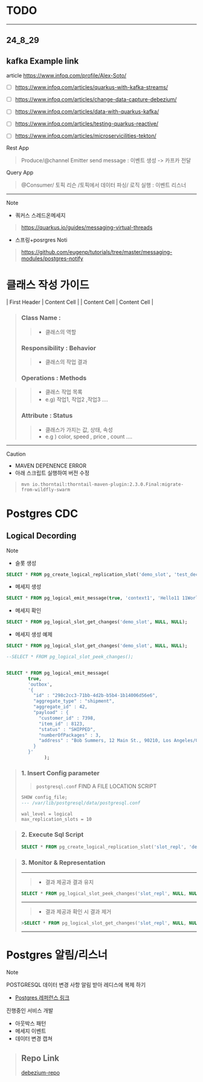 # TODO 
---
## 24_8_29
## kafka Example link
article https://www.infoq.com/profile/Alex-Soto/

- [ ] https://www.infoq.com/articles/quarkus-with-kafka-streams/
- [ ] https://www.infoq.com/articles/change-data-capture-debezium/
- [ ] https://www.infoq.com/articles/data-with-quarkus-kafka/
- [ ] https://www.infoq.com/articles/testing-quarkus-reactive/
- [ ] https://www.infoq.com/articles/microservicilities-tekton/




Rest App
> Produce/@channel Emitter send message : 이벤트 생성 -> 카프카 전달

Query App
> @Consumer/ 토픽 리슨 /토픽에서 데이터 파싱/ 로직 실행 : 이벤트 리스너 
---

> [!note]
> 
> - 쿼커스 스레드온메세지
>> https://quarkus.io/guides/messaging-virtual-threads
>
> - 스프링+posrgres Noti
> >https://github.com/eugenp/tutorials/tree/master/messaging-modules/postgres-notify



# 클래스 작성 가이드



| First Header  | Content Cell  |
| Content Cell  | Content Cell  |

>### Class Name : 
> > - 클래스의 역할
>  
>### Responsibility : Behavior
> > - 클래스의 작업 결과
> 
> ### Operations : Methods

> > - 클래스 작업 목록
> > - e.g) 작업1, 작업2 ,작업3 ....
> 
>### Attribute : Status
> > - 클래스가 가지는 값, 상태, 속성
> > - e.g ) color, speed , price , count ....



****


> [!CAUTION]
> - MAVEN DEPENENCE ERROR
> - 아래 스크립트 실행하여 버전 수정
>> ```shell
>> mvn io.thorntail:thorntail-maven-plugin:2.3.0.Final:migrate-from-wildfly-swarm
>> ```

# Postgres CDC

## Logical Decording

> [!Note]
>  - 슬롯 생성
> ```sql
> SELECT * FROM pg_create_logical_replication_slot('demo_slot', 'test_decoding');
> ```
>  -  메세지 생성
> ```sql
>SELECT * FROM pg_logical_emit_message(true, 'context1', 'Hello11 11World!');
> ```
> 
> - 메세지 확인
> ```sql
>SELECT * FROM pg_logical_slot_get_changes('demo_slot', NULL, NULL);
> ```

- 메세지 생성 예제
```sql
SELECT * FROM pg_logical_slot_get_changes('demo_slot', NULL, NULL);

--SELECT * FROM pg_logical_slot_peek_changes();


SELECT * FROM pg_logical_emit_message(
        true,
        'outbox',
        '{
          "id" : "298c2cc3-71bb-4d2b-b5b4-1b14006d56e6",
          "aggregate_type" : "shipment",
          "aggregate_id" : 42,
          "payload" : {
            "customer_id" : 7398,
            "item_id" : 8123,
            "status" : "SHIPPED",
            "numberOfPackages" : 3,
            "address" : "Bob Summers, 12 Main St., 90210, Los Angeles/CA, US"
          }
        }'
              );
```



> ### 1. Insert Config parameter
> > `postgresql.conf` FIND A FILE LOCATION SCRIPT  
>```sql
>SHOW config_file;
> --- /var/lib/postgresql/data/postgresql.conf
>```
> ```
> wal_level = logical           
> max_replication_slots = 10 
> ```

>### 2. Execute Sql Script
>```sql
>SELECT * FROM pg_create_logical_replication_slot('slot_repl', 'decode_test');
>```

>### 3. Monitor & Representation
> ---
>> - 결과 제공과 결과 유지
>```sql
>SELECT * FROM pg_logical_slot_peek_changes('slot_repl', NULL, NULL);
>```
> ---
>> - 결과 제공과 확인 시 결과 제거
>```sql
>>SELECT * FROM pg_logical_slot_get_changes('slot_repl', NULL, NULL);
>```
> ---



# Postgres 알림/리스너

> [!note]
> POSTGRESQL 데이터 변경 사항 알림 받아 레디스에 복제 하기
>  - [Postgres 레퍼런스 링크](https://jdbc.postgresql.org/documentation/server-prepare/)


진행중인 서비스 개발
- 아웃박스 패턴
- 메세지 이벤트 
- 데이터 변경 캡쳐

> Repo Link
> ---
> [debezium-repo](vertx-quickstart)
